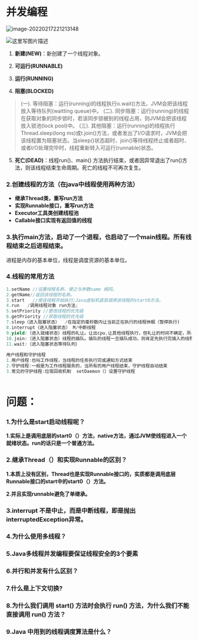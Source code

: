 # 并发编程

![image-20220217221213148](C:\Users\zhang\AppData\Roaming\Typora\typora-user-images\image-20220217221213148.png)

![这里写图片描述](https://img-blog.csdnimg.cn/img_convert/b01dda620b25be81119f104146111cd4.png)



1. **新建(NEW)**：新创建了一个线程对象。

2. **可运行(RUNNABLE)**

3. **运行(RUNNING)**
4. **阻塞(BLOCKED)**

> (一). 等待阻塞：运行(running)的线程执行o.wait()方法，JVM会把该线程放入等待队列(waitting queue)中。
> (二). 同步阻塞：运行(running)的线程在获取对象的同步锁时，若该同步锁被别的线程占用，则JVM会把该线程放入锁池(lock pool)中。
> (三). 其他阻塞：运行(running)的线程执行Thread.sleep(long ms)或t.join()方法，或者发出了I/O请求时，JVM会把该线程置为阻塞状态。当sleep()状态超时、join()等待线程终止或者超时、或者I/O处理完毕时，线程重新转入可运行(runnable)状态。

5. **死亡(DEAD)**：线程run()、main() 方法执行结束，或者因异常退出了run()方法，则该线程结束生命周期。死亡的线程不可再次复生。



### **2.创建线程的方法（在java中线程使用两种方法）**

- **继承Thread类，重写run方法**
- **实现Runnable接口，重写run方法**
- **Executor工具类创建线程池**
- **Callable接口实现有返回值的线程**

### **3.执行main方法，启动了一个进程，也启动了一个main线程。所有线程结束之后进程结束。**

进程是内存的基本单位，线程是调度资源的基本单位。

### **4.线程的常用方法**

```java
1.setName //设置线程名称，使之与参数name 相同。
2.getName//返回该线程的名称。
3.start   //使该线程开始执行;Java虚拟机底层调用该线程的start0方法。
4.run   /调用线程对象 run方法;
5.setPriority //更改线程的优先级
6.getPriority //获取线程的优先级
7.sleep（进入阻塞状态）  /在指定的毫秒数内让当前正在执行的线程休眠（暂停执行)
8.interrupt（进入阻塞状态） M/中断线程 
9.yield:（进入就绪状态）线程的礼让。让出cpu,让其他线程执行，但礼让的时间不确定，所以也不一定礼让成功
10.join:（进入阻塞状态）线程的插队。插队的线程一旦插队成功，则肯定先执行完插入的线程所有的任务
11.wait:（进入阻塞状态等待队列） 
    
用户线程和守护线程
1.用户线程:也叫工作线程，当线程的任务执行完或通知方式结束
2.守护线程:一般是为工作线程服务的，当所有的用户线程结束，守护线程自动结束
3.常见的守护线程:垃圾回收机制  setDaemon（）设置守护线程



```

# 问题：

### 1.为什么是start启动线程呢？

**1.实际上是调用底层的start0（）方法，native方法，通过JVM使线程进入一个就绪状态。run的话只是一个普通方法。**

### 2.继承Thread（）和实现Runnable的区别？

**1.本质上没有区别，Thread也是实现Runnable接口的，实质都是调用底层Runnable接口的start中的start0（）方法。**

**2.并且实现runnable避免了单继承。**

### 3.interrupt 不是中止，而是中断线程，即是抛出interruptedException异常。

### 4.为什么使用多线程？

### 5.Java多线程并发编程要保证线程安全的3个要素

### 6.并行和并发有什么区别？

### 7.什么是上下文切换?

### 8.为什么我们调用 start() 方法时会执行 run() 方法，为什么我们不能直接调用 run() 方法？

### 9.Java 中用到的线程调度算法是什么？

### 

